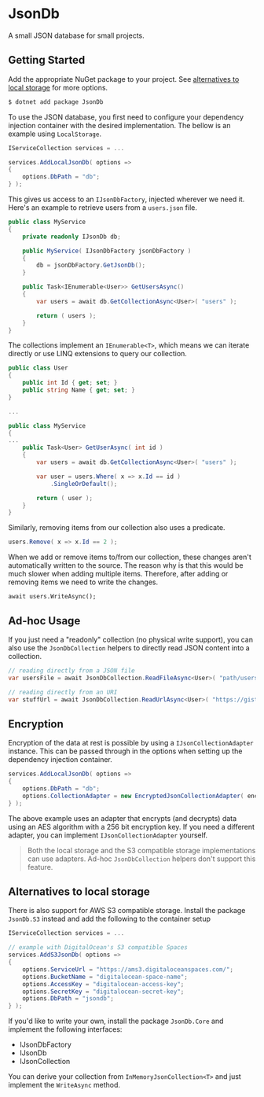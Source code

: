 # JsonDb

A small JSON database for small projects.

## Getting Started

Add the appropriate NuGet package to your project. See [alternatives to local storage](#alternatives-to-local-storage) for more options.

```bash
$ dotnet add package JsonDb
```

To use the JSON database, you first need to configure your dependency injection container with the desired implementation. The bellow is an example using `LocalStorage`.

```csharp
IServiceCollection services = ...

services.AddLocalJsonDb( options =>
{
    options.DbPath = "db";
} );
```

This gives us access to an `IJsonDbFactory`, injected wherever we need it. Here's an example to retrieve users from a `users.json` file.

```csharp
public class MyService
{
    private readonly IJsonDb db;

    public MyService( IJsonDbFactory jsonDbFactory )
    {
        db = jsonDbFactory.GetJsonDb();
    }

    public Task<IEnumerable<User>> GetUsersAsync()
    {
        var users = await db.GetCollectionAsync<User>( "users" );

        return ( users );
    }
}
```

The collections implement an `IEnumerable<T>`, which means we can iterate directly or use LINQ extensions to query our collection.

```csharp
public class User
{
    public int Id { get; set; }
    public string Name { get; set; }
}

...

public class MyService
{
...
    public Task<User> GetUserAsync( int id )
    {
        var users = await db.GetCollectionAsync<User>( "users" );

        var user = users.Where( x => x.Id == id )
            .SingleOrDefault();

        return ( user );
    }
}
```

Similarly, removing items from our collection also uses a predicate.

```csharp
users.Remove( x => x.Id == 2 );
```

When we add or remove items to/from our collection, these changes aren't automatically written to the source. The reason why is that this would be much slower when adding multiple items. Therefore, after adding or removing items we need to write the changes.

```cshar
await users.WriteAsync();
```

## Ad-hoc Usage

If you just need a "readonly" collection (no physical write support), you can also use the `JsonDbCollection` helpers to directly read JSON content into a collection.

```csharp
// reading directly from a JSON file
var usersFile = await JsonDbCollection.ReadFileAsync<User>( "path/users.json" );

// reading directly from an URI
var stuffUrl = await JsonDbCollection.ReadUrlAsync<User>( "https://gist.githubusercontent.com/goncalo-oliveira/2e7386336652721c06943e9099e4c622/raw/ee21a456573cfff79ebc01cb1b8daa1f9294b364/jsondb-users.json" );
```

## Encryption

Encryption of the data at rest is possible by using a `IJsonCollectionAdapter` instance. This can be passed through in the options when setting up the dependency injection container.

```csharp
services.AddLocalJsonDb( options =>
{
    options.DbPath = "db";
    options.CollectionAdapter = new EncryptedJsonCollectionAdapter( encryptionKey );
} );
```

The above example uses an adapter that encrypts (and decrypts) data using an AES algorithm with a 256 bit encryption key. If you need a different adapter, you can implement `IJsonCollectionAdapter` yourself.

> Both the local storage and the S3 compatible storage implementations can use adapters. Ad-hoc `JsonDbCollection` helpers don't support this feature.

## Alternatives to local storage

There is also support for AWS S3 compatible storage. Install the package `JsonDb.S3` instead and add the following to the container setup

```csharp
IServiceCollection services = ...

// example with DigitalOcean's S3 compatible Spaces
services.AddS3JsonDb( options =>
{
    options.ServiceUrl = "https://ams3.digitaloceanspaces.com/";
    options.BucketName = "digitalocean-space-name";
    options.AccessKey = "digitalocean-access-key";
    options.SecretKey = "digitalocean-secret-key";
    options.DbPath = "jsondb";
} );
```

If you'd like to write your own, install the package `JsonDb.Core` and implement the following interfaces:

- IJsonDbFactory
- IJsonDb
- IJsonCollection<T>

You can derive your collection from `InMemoryJsonCollection<T>` and just implement the `WriteAsync` method.
